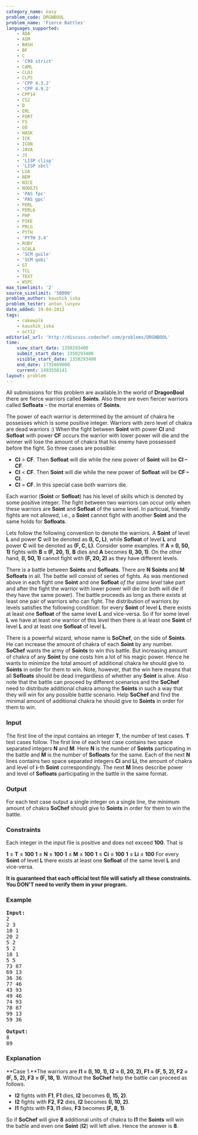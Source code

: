 ```yaml
---
category_name: easy
problem_code: DRGNBOOL
problem_name: 'Fierce Battles'
languages_supported:
    - ADA
    - ASM
    - BASH
    - BF
    - C
    - 'C99 strict'
    - CAML
    - CLOJ
    - CLPS
    - 'CPP 4.3.2'
    - 'CPP 4.9.2'
    - CPP14
    - CS2
    - D
    - ERL
    - FORT
    - FS
    - GO
    - HASK
    - ICK
    - ICON
    - JAVA
    - JS
    - 'LISP clisp'
    - 'LISP sbcl'
    - LUA
    - NEM
    - NICE
    - NODEJS
    - 'PAS fpc'
    - 'PAS gpc'
    - PERL
    - PERL6
    - PHP
    - PIKE
    - PRLG
    - PYTH
    - 'PYTH 3.4'
    - RUBY
    - SCALA
    - 'SCM guile'
    - 'SCM qobi'
    - ST
    - TCL
    - TEXT
    - WSPC
max_timelimit: '2'
source_sizelimit: '50000'
problem_author: kaushik_iska
problem_tester: anton_lunyov
date_added: 19-04-2012
tags:
    - cakewalk
    - kaushik_iska
    - oct12
editorial_url: 'http://discuss.codechef.com/problems/DRGNBOOL'
time:
    view_start_date: 1350293400
    submit_start_date: 1350293400
    visible_start_date: 1350293400
    end_date: 1735669800
    current: 1493558141
layout: problem
---
```

All submissions for this problem are available.In the world of **DragonBool** there are fierce warriors called **Soints**. Also there are even fiercer warriors called **Sofloats** – the mortal enemies of **Soints**.

The power of each warrior is determined by the amount of chakra he possesses which is some positive integer. Warriors with zero level of chakra are dead warriors :) When the fight between **Soint** with power **CI** and **Sofloat** with power **CF** occurs the warrior with lower power will die and the winner will lose the amount of chakra that his enemy have possessed before the fight. So three cases are possible:

- **CI** &gt; **CF**. Then **Sofloat** will die while the new power of **Soint** will be **CI – CF**.
- **CI** &lt; **CF**. Then **Soint** will die while the new power of **Sofloat** will be **CF – CI**.
- **CI** = **CF**. In this special case both warriors die.

Each warrior (**Soint** or **Sofloat**) has his level of skills which is denoted by some positive integer. The fight between two warriors can occur only when these warriors are **Soint** and **Sofloat** of the same level. In particual, friendly fights are not allowed, i.e., a **Soint** cannot fight with another **Soint** and the same holds for **Sofloats**.

Lets follow the following convention to denote the warriors. A **Soint** of level **L** and power **C** will be denoted as **(I, C, L)**, while **Sofloat** of level **L** and power **C** will be denoted as **(F, C, L)**. Consider some examples. If **A = (I, 50, 1)** fights with **B = (F, 20, 1)**, **B** dies and **A** becomes **(I, 30, 1)**. On the other hand, **(I, 50, 1)** cannot fight with **(F, 20, 2)** as they have different levels.

There is a battle between **Soints** and **Sofloats**. There are **N Soints** and **M Sofloats** in all. The battle will consist of series of fights. As was mentioned above in each fight one **Soint** and one **Sofloat** *of the same level* take part and after the fight the warrior with lower power will die (or both will die if they have the same power). The battle proceeds as long as there exists at least one pair of warriors who can fight. The distribution of warriors by levels satisfies the following condition: for every **Soint** of level **L** there exists at least one **Sofloat** of the same level **L** and vice-versa. So if for some level **L** we have at least one warrior of this level then there is at least one **Soint** of level **L** and at least one **Sofloat** of level **L**.

There is a powerful wizard, whose name is **SoChef**, on the side of **Soints**. He can increase the amount of chakra of each **Soint** by any number. **SoChef** wants the army of **Soints** to win this battle. But increasing amount of chakra of any **Soint** by one costs him a lot of his magic power. Hence he wants to minimize the total amount of additional chakra he should give to **Soints** in order for them to win. Note, however, that the win here means that all **Sofloats** should be dead irregardless of whether any **Soint** is alive. Also note that the battle can proceed by different scenarios and the **SoChef** need to distribute additional chakra among the **Soints** in such a way that they will win for any possible battle scenario. Help **SoChef** and find the minimal amount of additional chakra he should give to **Soints** in order for them to win.

### Input

The first line of the input contains an integer **T**, the number of test cases. **T** test cases follow. The first line of each test case contains two space separated integers **N** and **M**. Here **N** is the number of **Soints**  participating in the battle and **M** is the number of **Sofloats**  for the same. Each of the next **N** lines contains two space separated integers  **Ci** and  **Li**, the amount of chakra and level of **i**-th **Soint** correspondingly. The next **M** lines describe power and level of **Sofloats** participating in the battle in the same format.

### Output

For each test case output a single integer on a single line, the minimum amount of chakra **SoChef** should give to **Soints** in order for them to win the battle.

### Constraints

Each integer in the input file is positive and does not exceed **100**. That is

**1** ≤ **T** ≤ **100**
**1** ≤ **N** ≤ **100**
**1** ≤ **M** ≤ **100**
**1** ≤ **Ci** ≤ **100**
**1** ≤ **Li** ≤ **100**
For every **Soint** of level **L** there exists at least one **Sofloat** of the same level **L** and vice-versa.

**It is guaranteed that each official test file will satisfy all these constraints. You DON'T need to verify them in your program.**

### Example

<pre>
<b>Input:</b>
2
2 3
10 1
20 2
5 2
5 2
18 1
5 5
73 87
69 13
36 36
77 46
43 93
49 46
74 93
78 87
99 13
59 36

<b>Output:</b>
8
89
</pre>
### Explanation

**Case 1.**The warriors are **I1 = (I, 10, 1), I2 = (I, 20, 2), F1 = (F, 5, 2), F2 = (F, 5, 2), F3 = (F, 18, 1)**. Without the **SoChef** help the battle can proceed as follows.

- **I2** fights with **F1**, **F1** dies, **I2** becomes **(I, 15, 2)**.
- **I2** fights with **F2**, **F2** dies, **I2** becomes **(I, 10, 2)**.
- **I1** fights with **F3**, **I1** dies, **F3** becomes **(F, 8, 1)**.

So if **SoChef** will give **8** additional units of chakra to **I1** the **Soints** will win the battle and even one **Soint** (**I2**) will left alive. Hence the answer is **8**.
